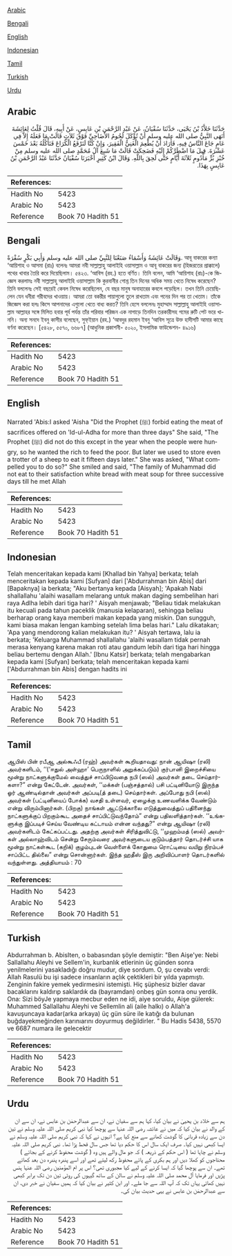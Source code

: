 [Arabic](#arabic)

[Bengali](#bengali)

[English](#english)

[Indonesian](#indonesian)

[Tamil](#tamil)

[Turkish](#turkish)

[Urdu](#urdu)

## Arabic


<div dir="rtl" lang="ar" style={{fontSize:'larger',backgroundColor:'#f8f9fa',padding:20}}>
حَدَّثَنَا خَلاَّدُ بْنُ يَحْيَى، حَدَّثَنَا سُفْيَانُ، عَنْ عَبْدِ الرَّحْمَنِ بْنِ عَابِسٍ، عَنْ أَبِيهِ، قَالَ قُلْتُ لِعَائِشَةَ أَنَهَى النَّبِيُّ صلى الله عليه وسلم أَنْ تُؤْكَلَ لُحُومُ الأَضَاحِيِّ فَوْقَ ثَلاَثٍ قَالَتْ مَا فَعَلَهُ إِلاَّ فِي عَامٍ جَاعَ النَّاسُ فِيهِ، فَأَرَادَ أَنْ يُطْعِمَ الْغَنِيُّ الْفَقِيرَ، وَإِنْ كُنَّا لَنَرْفَعُ الْكُرَاعَ فَنَأْكُلُهُ بَعْدَ خَمْسَ عَشْرَةَ‏.‏ قِيلَ مَا اضْطَرَّكُمْ إِلَيْهِ فَضَحِكَتْ قَالَتْ مَا شَبِعَ آلُ مُحَمَّدٍ صلى الله عليه وسلم مِنْ خُبْزِ بُرٍّ مَأْدُومٍ ثَلاَثَةَ أَيَّامٍ حَتَّى لَحِقَ بِاللَّهِ‏.‏ وَقَالَ ابْنُ كَثِيرٍ أَخْبَرَنَا سُفْيَانُ حَدَّثَنَا عَبْدُ الرَّحْمَنِ بْنُ عَابِسٍ بِهَذَا‏.‏
</div>
<div style={{backgroundColor:'#f8f9fa',padding:20, marginBottom: 10}}><table> <thead> <tr> <th>References:</th> <th></th> </tr> </thead> <tbody><tr><td>Hadith No</td><td>5423</td></tr><tr><td>Arabic No</td><td>5423</td></tr><tr><td>Reference</td><td>Book 70 Hadith 51</td></tr></tbody></table></div>

## Bengali


<div dir="ltr" lang="bn" style={{fontSize:'larger',backgroundColor:'#f8f9fa',padding:20}}>
وَقَالَتْ عَائِشَةُ وَأَسْمَاءُ صَنَعْنَا لِلنَّبِيِّ صلى الله عليه وسلم وَأَبِي بَكْرٍ سُفْرَةً. আবূ বাকরের কন্যা ‘আয়িশাহ ও আসমা (রাঃ) বলেনঃ আমরা নবী সাল্লাল্লাহু আলাইহি ওয়াসাল্লাম ও আবূ বাকরের জন্য (হিজরতের প্রাক্কালে) পথের খাবার তৈরি করে দিয়েছিলাম। ৫৪২৩. ‘আবিস (রহ.) হতে বর্ণিত। তিনি বলেন, আমি ‘আয়িশাহ (রাঃ)-কে জিজ্ঞেস করলামঃ নবী সাল্লাল্লাহু আলাইহি ওয়াসাল্লাম কি কুরবানীর গোশ্ত তিন দিনের অধিক সময় খেতে নিষেধ করেছেন? তিনি বললেনঃ সেই বছরেই কেবল নিষেধ করেছিলেন, যে বছর মানুষ অনাহারের কবলে পড়েছিল। তখন তিনি চেয়েছিলেন যেন ধনীরা গরীবদের খাওয়ায়। আমরা তো বকরীর পায়াগুলো তুলে রাখতাম এবং পনের দিন পর তা খেতাম। তাঁকে জিজ্ঞেস করা হলঃ কিসে আপনাদের এগুলো খেতে বাধ্য করত? তিনি হেসে বললেনঃ মুহাম্মাদ সাল্লাল্লাহু আলাইহি ওয়াসাল্লাম আল্লাহর সঙ্গে মিলিত হবার পূর্ব পর্যন্ত তাঁর পরিবার পরিজন এক নাগাড়ে তিনদিন তরকারীসহ গমের রুটি পেট ভরে খাননি। অন্য সনদে ইবনু কাসীর বলেছেন, সুফ্ইয়ান (রহ.) ‘আবদুর রহমান ইবনু ‘আবিস সূত্রে উক্ত হাদীসটি আমার কাছে বর্ণনা করেছেন। [৫৪২৮, ৫৫৭০, ৬৬৮৭] (আধুনিক প্রকাশনী- ৫০২০, ইসলামিক ফাউন্ডেশন- ৪৯১৬)
</div>
<div style={{backgroundColor:'#f8f9fa',padding:20, marginBottom: 10}}><table> <thead> <tr> <th>References:</th> <th></th> </tr> </thead> <tbody><tr><td>Hadith No</td><td>5423</td></tr><tr><td>Arabic No</td><td>5423</td></tr><tr><td>Reference</td><td>Book 70 Hadith 51</td></tr></tbody></table></div>

## English


<div dir="ltr" lang="en" style={{fontSize:'larger',backgroundColor:'#f8f9fa',padding:20}}>
Narrated 'Abis:I asked 'Aisha "Did the Prophet (ﷺ) forbid eating the meat of sacrifices offered on 'Id-ul-Adha for more than three days" She said, "The Prophet (ﷺ) did not do this except in the year when the people were hungry, so he wanted the rich to feed the poor. But later we used to store even a trotter of a sheep to eat it fifteen days later." She was asked, "What compelled you to do so?" She smiled and said, "The family of Muhammad did not eat to their satisfaction white bread with meat soup for three successive days till he met Allah
</div>
<div style={{backgroundColor:'#f8f9fa',padding:20, marginBottom: 10}}><table> <thead> <tr> <th>References:</th> <th></th> </tr> </thead> <tbody><tr><td>Hadith No</td><td>5423</td></tr><tr><td>Arabic No</td><td>5423</td></tr><tr><td>Reference</td><td>Book 70 Hadith 51</td></tr></tbody></table></div>

## Indonesian


<div dir="ltr" lang="id" style={{fontSize:'larger',backgroundColor:'#f8f9fa',padding:20}}>
Telah menceritakan kepada kami [Khallad bin Yahya] berkata; telah menceritakan kepada kami [Sufyan] dari ['Abdurrahman bin Abis] dari [Bapaknya] ia berkata; "Aku bertanya kepada [Aisyah]; 'Apakah Nabi shallallahu 'alaihi wasallam melarang untuk makan daging sembelihan hari raya Adlha lebih dari tiga hari? ' Aisyah menjawab; "Beliau tidak melakukan itu kecuali pada tahun paceklik (manusia kelaparan), sehingga beliau berharap orang kaya memberi makan kepada yang miskin. Dan sungguh, kami biasa makan lengan kambing setelah lima belas hari." Lalu dikatakan; 'Apa yang mendorong kalian melakukan itu? ' Aisyah tertawa, lalu ia berkata; 'Keluarga Muhammad shallallahu 'alaihi wasallam tidak pernah merasa kenyang karena makan roti atau gandum lebih dari tiga hari hingga beliau bertemu dengan Allah.' [Ibnu Katsir] berkata; telah mengabarkan kepada kami [Sufyan] berkata; telah menceritakan kepada kami ['Abdurrahman bin Abis] dengan hadits ini
</div>
<div style={{backgroundColor:'#f8f9fa',padding:20, marginBottom: 10}}><table> <thead> <tr> <th>References:</th> <th></th> </tr> </thead> <tbody><tr><td>Hadith No</td><td>5423</td></tr><tr><td>Arabic No</td><td>5423</td></tr><tr><td>Reference</td><td>Book 70 Hadith 51</td></tr></tbody></table></div>

## Tamil


<div dir="ltr" lang="ta" style={{fontSize:'larger',backgroundColor:'#f8f9fa',padding:20}}>
ஆபிஸ் பின் ரபீஆ அல்கூஃபீ (ரஹ்) அவர்கள் கூறியதாவது: நான் ஆயிஷா (ரலி) அவர்களிடம், ‘‘(‘ஈதுல் அள்ஹா’ பெருநாளில் அறுக்கப்படும்) குர்பானி இறைச்சியை மூன்று நாட்களுக்குமேல் வைத்துச் சாப்பிடுவதை நபி (ஸல்) அவர்கள் தடை செய்தார்களா?” என்று கேட்டேன். அவர்கள், ‘‘மக்கள் (பஞ்சத்தால்) பசி பட்டினியோடு இருந்த ஓர் ஆண்டில்தான் அவர்கள் அப்படி(த் தடை) செய்தார்கள். அப்போது நபி (ஸல்) அவர்கள் (பட்டினியைப் போக்க) வசதி உள்ளவர், ஏழைக்கு உணவளிக்க வேண்டும் என்று விரும்பினார்கள். (பிறகு) நாங்கள் ஆட்டுக்காலை எடுத்துவைத்துப் பதினைந்து நாட்களுக்குப் பிறகும்கூட அதைச் சாப்பிட்டுவந்தோம்” என்று பதிலளித்தார்கள். ‘‘உங்களுக்கு இப்படிச் செய்ய வேண்டிய கட்டாயம் என்ன வந்தது?” என்று ஆயிஷா (ரலி) அவர்களிடம் கேட்கப்பட்டது. அதற்கு அவர்கள் சிரித்துவிட்டு, ‘‘முஹம்மத் (ஸல்) அவர்கள் அல்லாஹ்விடம் சென்று சேரும்வரை அவர்களுடைய குடும்பத்தார் தொடர்ச்சி யாக மூன்று நாட்கள்கூட (கறிக்) குழம்புடன் வெள்ளைக் கோதுமை ரொட்டியை வயிறு நிரம்பச் சாப்பிட்ட தில்லை” என்று சொன்னார்கள். இந்த ஹதீஸ் இரு அறிவிப்பாளர் தொடர்களில் வந்துள்ளது. அத்தியாயம் : 70
</div>
<div style={{backgroundColor:'#f8f9fa',padding:20, marginBottom: 10}}><table> <thead> <tr> <th>References:</th> <th></th> </tr> </thead> <tbody><tr><td>Hadith No</td><td>5423</td></tr><tr><td>Arabic No</td><td>5423</td></tr><tr><td>Reference</td><td>Book 70 Hadith 51</td></tr></tbody></table></div>

## Turkish


<div dir="ltr" lang="tr" style={{fontSize:'larger',backgroundColor:'#f8f9fa',padding:20}}>
Abdurrahman b. AbisIten, o babasından şöyle demiştir: "Ben Aişe'ye: Nebi Sallallahu Aleyhi ve Sellem'in, kurbanlık etlerinin üç günden sonra yenilmelerini yasakladığı doğru mudur, diye sordum. O, şu cevabı verdi: Allah Rasulü bu işi sadece insanların açlık çektikleri bir yılda yapmıştı. Zenginin fakire yemek yedirmesini istemişti. Hiç şüphesiz bizler davar bacaklarını kaldırıp saklardık da (bayramdan) onbeş gün sonra onu yerdik. Ona: Sizi böyJe yapmaya mecbur eden ne idi, aiye soruldu, Aişe gülerek: Muhammed Sallallahu Aleyhi ve Sellemlin ali (aile halkı) o Allah'a kavuşuncaya kadar(arka arkaya) üç gün süre ile katığı da bulunan buğdayekmeğinden karınıarını doyurmuş değildirler. " Bu Hadis 5438, 5570 ve 6687 numara ile gelecektir
</div>
<div style={{backgroundColor:'#f8f9fa',padding:20, marginBottom: 10}}><table> <thead> <tr> <th>References:</th> <th></th> </tr> </thead> <tbody><tr><td>Hadith No</td><td>5423</td></tr><tr><td>Arabic No</td><td>5423</td></tr><tr><td>Reference</td><td>Book 70 Hadith 51</td></tr></tbody></table></div>

## Urdu


<div dir="rtl" lang="ur" style={{fontSize:'larger',backgroundColor:'#f8f9fa',padding:20}}>
ہم سے خلاد بن یحییٰ نے بیان کیا، کہا ہم سے سفیان نے، ان سے عبدالرحمٰن بن عابس نے، ان سے ان کے والد نے بیان کیا کہ میں نے عائشہ رضی اللہ عنہا سے پوچھا کیا نبی کریم صلی اللہ علیہ وسلم نے تین دن سے زیادہ قربانی کا گوشت کھانے سے منع کیا ہے؟ انہوں نے کہا کہ نبی کریم صلی اللہ علیہ وسلم نے ایسا کبھی نہیں کیا۔ صرف ایک سال اس کا حکم دیا تھا جس سال قحط پڑا تھا۔ نبی کریم صلی اللہ علیہ وسلم نے چاہا تھا ( اس حکم کے ذریعہ ) کہ جو مال والے ہیں وہ ( گوشت محفوظ کرنے کے بجائے ) محتاجوں کو کھلا دیں اور ہم بکری کے پائے محفوظ رکھ لیتے تھے اور اسے پندرہ پندرہ دن بعد کھاتے تھے۔ ان سے پوچھا گیا کہ ایسا کرنے کے لیے کیا مجبوری تھی؟ اس پر ام المؤمنین رضی اللہ عنہا ہنس پڑیں اور فرمایا آل محمد صلی اللہ علیہ وسلم نے سالن کے ساتھ گیہوں کی روٹی تین دن تک برابر کبھی نہیں کھائی یہاں تک کہ آپ اللہ سے جا ملے۔ اور ابن کثیر نے بیان کیا کہ ہمیں سفیان نے خبر دی، ان سے عبدالرحمٰن بن عابس نے یہی حدیث بیان کی۔
</div>
<div style={{backgroundColor:'#f8f9fa',padding:20, marginBottom: 10}}><table> <thead> <tr> <th>References:</th> <th></th> </tr> </thead> <tbody><tr><td>Hadith No</td><td>5423</td></tr><tr><td>Arabic No</td><td>5423</td></tr><tr><td>Reference</td><td>Book 70 Hadith 51</td></tr></tbody></table></div>